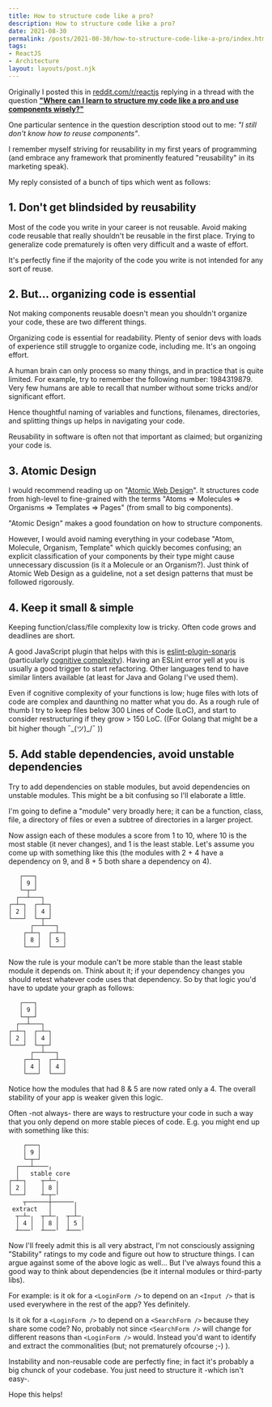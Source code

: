 ```yaml
---
title: How to structure code like a pro?
description: How to structure code like a pro?
date: 2021-08-30
permalink: /posts/2021-08-30/how-to-structure-code-like-a-pro/index.html
tags:
- ReactJS
- Architecture
layout: layouts/post.njk
---
```


Originally I posted this in [reddit.com/r/reactjs](https://www.reddit.com/r/reactjs) replying in a thread with the question **["Where can I learn to structure my code like a pro and use components wisely?"](https://www.reddit.com/r/reactjs/comments/pecpou/where_can_i_learn_to_structure_my_code_like_a_pro/hawrecu/?context=3)**

One particular sentence in the question description stood out to me: *"I still don't know how to reuse components"*.

I remember myself striving for reusability in my first years of programming (and embrace any framework that prominently featured "reusability" in its marketing speak).

My reply consisted of a bunch of tips which went as follows:

## 1. Don't get blindsided by reusability

Most of the code you write in your career is not reusable. Avoid making code reusable that really shouldn't be reusable in the first place. Trying to generalize code prematurely is often very difficult and a waste of effort.

It's perfectly fine if the majority of the code you write is not intended for any sort of reuse.

## 2. But... organizing code is essential

Not making components reusable doesn't mean you shouldn't organize your code, these are two different things.

Organizing code is essential for readability. Plenty of senior devs with loads of experience still struggle to organize code, including me. It's an ongoing effort.

A human brain can only process so many things, and in practice that is quite limited. For example, try to remember the following number: 1984319879. Very few humans are able to recall that number without some tricks and/or significant effort.

Hence thoughtful naming of variables and functions, filenames, directories, and splitting things up helps in navigating your code.

Reusability in software is often not that important as claimed; but organizing your code is.

## 3. Atomic Design

I would recommend reading up on "[Atomic Web Design](https://bradfrost.com/blog/post/atomic-web-design/)". It structures code from high-level to fine-grained with the terms "Atoms => Molecules => Organisms => Templates => Pages" (from small to big components).

"Atomic Design" makes a good foundation on how to structure components.

However, I would avoid naming everything in your codebase "Atom, Molecule, Organism, Template" which quickly becomes confusing; an explicit classification of your components by their type might cause unnecessary discussion (is it a Molecule or an Organism?). Just think of Atomic Web Design as a guideline, not a set design patterns that must be followed rigorously.

## 4. Keep it small & simple

Keeping function/class/file complexity low is tricky. Often code grows and deadlines are short.

A good JavaScript plugin that helps with this is [eslint-plugin-sonarjs](https://github.com/SonarSource/eslint-plugin-sonarjs) (particularly [cognitive complexity](https://github.com/SonarSource/eslint-plugin-sonarjs/blob/master/docs/rules/cognitive-complexity.md)). Having an ESLint error yell at you is usually a good trigger to start refactoring. Other languages tend to have similar linters available (at least for Java and Golang I've used them).
 
Even if cognitive complexity of your functions is low; huge files with lots of code are complex and daunthing no matter what you do. As a rough rule of thumb I try to keep files below 300 Lines of Code (LoC), and start to consider restructuring if they grow > 150 LoC. ((For Golang that might be a bit higher though ¯\_(ツ)_/¯ ))

## 5. Add stable dependencies, avoid unstable dependencies

Try to add dependencies on stable modules, but avoid dependencies on unstable modules. This might be a bit confusing so I'll elaborate a little.

I'm going to define a "module" very broadly here; it can be a function, class, file, a directory of files or even a subtree of directories in a larger project.

Now assign each of these modules a score from 1 to 10, where 10 is the most stable (it never changes), and 1 is the least stable. Let's assume you come up with something like this (the modules with 2 + 4 have a dependency on 9, and 8 + 5 both share a dependency on 4).

```
   ┌───┐
   │ 9 │
   └─┬─┘
  ┌──┴───┐
┌─┴─┐  ┌─┴─┐
│ 2 │  │ 4 │
└───┘  └─┬─┘
      ┌──┴───┐
    ┌─┴─┐  ┌─┴─┐
    │ 8 │  │ 5 │
    └───┘  └───┘
```

Now the rule is your module can't be more stable than the least stable module it depends on. Think about it; if your dependency changes you should retest whatever code uses that dependency. So by that logic you'd have to update your graph as follows:

```
   ┌───┐
   │ 9 │
   └─┬─┘
  ┌──┴───┐
┌─┴─┐  ┌─┴─┐
│ 2 │  │ 4 │
└───┘  └─┬─┘
      ┌──┴───┐
    ┌─┴─┐  ┌─┴─┐
    │ 4 │  │ 4 │
    └───┘  └───┘
```

Notice how the modules that had 8 & 5 are now rated only a 4. The overall stability of your app is weaker given this logic.

Often -not always- there are ways to restructure your code in such a way that you only depend on more stable pieces of code. E.g. you might end up with something like this:

```
    ┌───┐
    │ 9 │
    └─┬─┘
  ┌───┴────╷
  │   stable core
┌─┴─┐    ┬─┴─╷
│ 2 │    │ 8 │
└───┘    ┴─┬─╵
    ┬──────┼──────╷
 extract   │      │
  ┬─┴─╷  ┬─┴─╷  ┬─┴─╷
  │ 4 │  │ 8 │  │ 5 │
  ┴───╵  ┴───╵  ┴───╵
```

Now I'll freely admit this is all very abstract, I'm not consciously assigning "Stability" ratings to my code and figure out how to structure things. I can argue against some of the above logic as well... But I've always found this a good way to think about dependencies (be it internal modules or third-party libs).

For example: is it ok for a `<LoginForm />` to depend on an `<Input />` that is used everywhere in the rest of the app? Yes definitely.

Is it ok for a `<LoginForm />` to depend on a `<SearchForm />` because they share some code? No, probably not since `<SearchForm />` will change for different reasons than `<LoginForm />` would. Instead you'd want to identify and extract the commonalities (but; not prematurely ofcourse ;-) ).

Instability and non-reusable code are perfectly fine; in fact it's probably a big chunck of your codebase. You just need to structure it -which isn't easy-.

Hope this helps!
